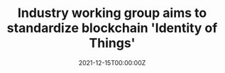 ---
title: Industry working group aims to standardize blockchain 'Identity of Things'
tags:
- DID
date: "2021-12-15T00:00:00Z"

# Optional external URL for project (replaces project detail page).
external_link: "https://www.itpro.co.uk/technology/blockchain/361852/industry-working-group-standardize-blockchain-identity-of-things"
---